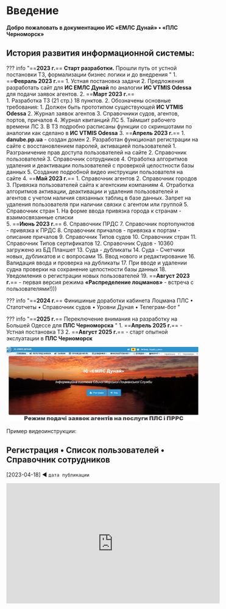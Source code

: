 # **Введение**

**Добро пожаловать в документацию ИС «ЕМЛС Дунай» • «ПЛС Черноморск»**

## **История развития информационной системы:**
??? info "==**2023 г.**== **Старт разработки.** Прошли путь от устной постановки ТЗ, формализации бизнес логики и до внедрения  "
    1. ==**Февраль 2023 г.**== 
        1. Устная постановка задачи
        2.  Предложения разработать сайт для **ИС ЕМЛС Дунай** по аналогии **ИС VTMIS Odessa** для подачи заявок агентов.
    2. ==**Март 2023 г.**==  
        1. Разработка ТЗ (21 стр.) 18 пунктов.
        2. Обозначены основные требования:
            1. Должен быть прототипом существующей **ИС VTMIS Odessa**
            2. Журнал заявок агентов
            3. Справочники судов, агентов, портов, причалов
            4. Журнал квитанций ЛС
            5. Таймшит рабочего времени ЛС
        3. В ТЗ подробно расписаны функции со скриншотами по аналогии как сделано в **ИС VTMIS Odessa**
    3. ==**Апрель 2023 г.**== 
        1. **danube.pp.ua** - создан домен
        2. Разработан функционал регистрации на сайте с восстановлением паролей, активацией пользователей
            1. Разграничение прав доступа пользователей на сайте
            2. Справочник пользователей
            3. Справочник сотрудников
            4. Отработка алгоритмов удаления и деактивации пользователей с проверкой целостности базы данных
            5. Создание подробной видео инструкции пользователя на сайте
    4. ==**Май 2023 г.**==
        1. Справочник агентов
        2. Справочник городов
        3. Привязка пользователей сайта к агентским компаниям
        4. Отработка алгоритмов активации, деактивации и удаления пользователей и агентов с учетом наличия связанных таблиц в базе данных. Запрет на удаления пользователя при наличии связки с агентом или группой
        5. Справочник стран
            1. На форме ввода привязка города к странам - взаимосвязанные списки  
    5. ==**Июнь 2023 г.**==
    6. Справочник ПРДС
    7. Справочник портопунктов - привязка к ПРДС
    8. Справочник причалов - привязка к портам - описание причалов
    9. Справочник Типов судов
    10. Справочник стран
    11. Справочник Типов сертификатов
    12. Справочник Судов - 10360 загружено из БД Планшет
    13. Суда - дубликаты
    14. Суда - Счетчики новых, дубликатов и с вопросами
    15. Ввод нового и редактирование
    16. Валидация ввода и проверка на дубликаты
    17. При вводе и удалении судна проверки на сохранение целостности базы данных
    18. Уведомления о регистрации новых пользователей
    19. ==**Август 2023 г.**== - первая версия режима **«Распределение лоцманов»** - встреча с пользователями!)))

??? info "==**2024 г.**== Финишиные доработки кабинета Лоцмана ПЛС • Статотчеты • Справочник судов • Уровни Дуная • Телеграм-бот  "

??? info "==**2025 г.**== Переключение внимания на разработку на Большей Одессе для **ПЛС Черноморска**  "
    1. ==**Апрель 2025 г.**== - Устная постановка ТЗ
    2. ==**Август 2025 г.**== - старт опытной экслуатации в **ПЛС Черноморск**

![Скриншот главной страницы сайта](images/home.png)

Пример видеоинструкции:
## Регистрация • Список пользователей • Справочник сотрудников
[2023-04-18] ◄ `дата публикации`
<iframe width="560" height="315" src="https://www.youtube.com/embed/DF62pfl90vY" frameborder="0" allowfullscreen></iframe>
